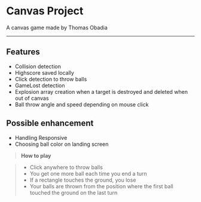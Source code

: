 Canvas Project
===================

A canvas game made by Thomas Obadia

----------

Features 
-------------
 - Collision detection
 - Highscore saved locally
 - Click detection to throw balls 
 - GameLost detection
 - Explosion array creation when a target is destroyed and deleted when out of canvas
 - Ball throw angle and speed depending on mouse click


Possible enhancement
-------------

 - Handling Responsive
 - Choosing ball color on landing screen

> **How to play**

> - Click anywhere to throw balls 
>- You get one more ball each time you end a turn
> - If a rectangle touches the ground, you lose 
> -  Your balls are thrown from the position where the first ball touched the ground on the last turn


